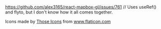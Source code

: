 https://github.com/alex3165/react-mapbox-gl/issues/761
// Uses useRef() and flyto, but I don't know how it all comes together.

Icons made by <a href="https://www.flaticon.com/authors/those-icons" title="Those Icons">Those Icons</a> from <a href="https://www.flaticon.com/" title="Flaticon"> www.flaticon.com</a>